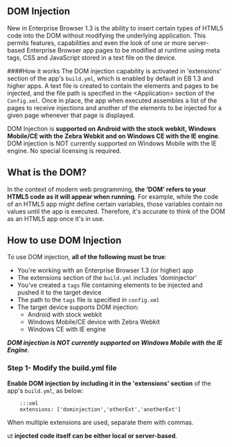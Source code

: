 ## DOM Injection

New in Enterprise Browser 1.3 is the ability to insert certain types of HTML5 code into the DOM without modifying the underlying application. This permits features, capabilities and even the look of one or more server-based Enterprise Browser app pages to be modified at runtime using meta tags, CSS and JavaScript stored in a text file on the device. 


####How it works
The DOM injection capability is activated in 'extensions' section of the app's `build.yml`, which is enabled by default in EB 1.3 and higher apps. A text file is created to contain the elements and pages to be injected, and the file path is specified in the &lt;Application&gt; section of the `Config.xml`. Once in place, the app when executed assembles a list of the pages to receive injections and another of the elements to be injected for a given page whenever that page is displayed. 

DOM Injection is **supported on Android with the stock webkit, Windows Mobile/CE with the Zebra Webkit and on Windows CE with the IE engine**. DOM injection is NOT currently supported on Windows Mobile with the IE engine. No special licensing is required. 

## What is the DOM?
In the context of modern web programming, **the ‘DOM’ refers to your HTML5 code as it will appear when running**. For example, while the code of an HTML5 app might define certain variables, those variables contain no values until the app is executed. Therefore, it's accurate to think of the DOM as an HTML5 app once it's in use.

## How to use DOM Injection

To use DOM injection, **all of the following must be true**:

* You're working with an Enterprise Browser 1.3 (or higher) app
* The extensions section of the `build.yml` includes 'dominjector'
* You've created a `tags` file containing elements to be injected and pushed it to the target device
* The path to the `tags` file is specified in `config.xml` 
* The target device supports DOM injection: 
	* Android with stock webkit 
	* Windows Mobile/CE device with Zebra Webkit
	* Windows CE with IE engine

**_DOM injection is NOT currently supported on Windows Mobile with the IE Engine_**. 

### Step 1- Modify the build.yml file

**Enable DOM injection by including it in the 'extensions' section** of the app's `build.yml`, as below: 

		:::xml
		extensions: ['dominjection','otherExt','anotherExt']


When multiple extensions are used, separate them with commas. 

ut **injected code itself can be either local or server-based**. 







